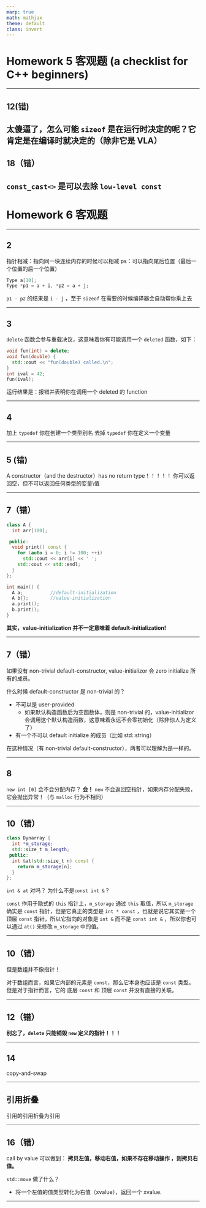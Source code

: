 ```yaml
---
marp: true
math: mathjax
theme: default
class: invert
---
```

# Homework 5 客观题 (a checklist for C++ beginners)
---
## 12(错)

太傻逼了，怎么可能 `sizeof` 是在运行时决定的呢？它肯定是在编译时就决定的（除非它是 VLA）
---
## 18（错）
`const_cast<>` 是可以去除 `low-level const`
---
# Homework 6 客观题

---
## 2
指针相减：指向同一块连续内存的时候可以相减
ps：可以指向尾后位置（最后一个位置的后一个位置）
```cpp
Type a[10];
Type *p1 = a + i, *p2 = a + j;
```
`p1 - p2` 的结果是 `i - j` ，至于 `sizeof` 在需要的时候编译器会自动帮你乘上去

---
## 3
`delete` 函数会参与重载决议，这意味着你有可能调用一个 `deleted` 函数，如下：
```cpp
void fun(int) = delete;
void fun(double) {
  std::cout << "fun(double) called.\n";
}
int ival = 42;
fun(ival);
```
运行结果是：报错并表明你在调用一个 deleted 的 function

---
## 4
加上 `typedef` 你在创建一个类型别名
去掉 `typedef` 你在定义一个变量

---
## 5 (错)
A constructor（and the destructor）has no return type！！！！！
你可以返回空，但不可以返回任何类型的变量\值

---
## 7（错）
```cpp
class A {
  int arr[100];

 public:
  void print() const {
    for (auto i = 0; i != 100; ++i)
      std::cout << arr[i] << ' ';
    std::cout << std::endl;
  }
};

int main() {
  A a;          //default-initialization
  A b{};        //value-initialization
  a.print();
  b.print();
}
```
**其实，value-initialization 并不一定意味着 default-initialization!**

---
## 7（错）
如果没有 non-trivial default-constructor, value-initializor 会 zero initialize 所有的成员。

什么时候 default-constructor 是 non-trivial 的？
- 不可以是 user-provided
  - 如果默认构造函数后为空函数体，则是 non-trivial 的，value-initializor 会调用这个默认构造函数，这意味着永远不会零初始化（除非你人为定义了）
- 有一个不可以 default initialize 的成员（比如 std::string）

在这种情况（有 non-trivial default-constructor），两者可以理解为是一样的。

---
## 8
`new int [0]` 会不会分配内存？
**会！**
`new` 不会返回空指针，如果内存分配失败，它会抛出异常！（与 `malloc` 行为不相同） 

---
## 10（错）
```cpp
class Dynarray {
  int *m_storage;
  std::size_t m_length;
 public:
  int &at(std::size_t n) const {
    return m_storage[n];
  }
};
```
`int & at` 对吗？ 为什么不是`const int &` ?

`const` 作用于隐式的 `this` 指针上，`m_storage` 通过 `this` 取值，所以 `m_storage` 确实是 `const` 指针，但是它真正的类型是 `int * const` ，也就是说它其实是一个顶层 `const` 指针，所以它指向的对象是 `int &` 而不是 `const int &` ，所以你也可以通过 `at()` 来修改 `m_storage` 中的值。 

---
## 10（错）
但是数组并不像指针！

对于数组而言，如果它内部的元素是 `const`，那么它本身也应该是 `const` 类型。
但是对于指针而言，它的 底层 `const` 和 顶层 `const` 并没有直接的关联。

---
## 12（错）
**别忘了，`delete` 只能销毁 `new` 定义的指针！！！**

---
## 14
copy-and-swap

---
## 引用折叠
引用的引用折叠为引用

---
## 16（错）
call by value 可以做到：
**拷贝左值，移动右值，如果不存在移动操作 ，则拷贝右值。**

`std::move` 做了什么？
- 将一个左值的值类型转化为右值（xvalue），返回一个 xvalue.
  
---
